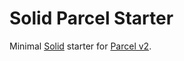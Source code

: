 # Solid Parcel Starter

Minimal [Solid](https://github.com/ryansolid/solid) starter for [Parcel v2](https://v2.parceljs.org/).
